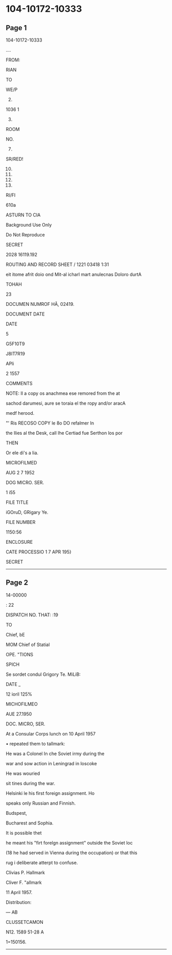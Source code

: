 # 104-10172-10333

## Page 1

104-10172-10333

....

FROM:

RIAN

TO

WE/P

2.

1036 1

3.

ROOM

NO.

7.

SR/RED!

10.

11.

12.

13.

RI/FI

610a

ASTURN TO CIA

Background Use Only

Do Not Reproduce

SECRET

2028 16119.192

ROUTING AND RECORD SHEET / 1221 03418 1:31

eit itome afrit doio ond Mit-al icharl mart anulecnas Doloro durtA

TOHAH

23

DOCUMEN NUMROF HÃ, 02419.

DOCUMENT DATE

DATE

5

G5F10T9

J8IT7R19

APli

2 1557

COMMENTS

NOTE: Il a copy os anachmea ese remored from the at

sachod darumesi, aure se toraia el the ropy and/or aracA

medf herood.

"' Ris RECOSO COPY le 8o DO refalmer In

the llies al the Desk, call lhe Certiad fue Serthon los por

THEN

Or ele di's a lia.

MICROFILMED

AUG 2 7 1952

DOG MICRO. SER.

1 i55

FILE TITLE

iGOruD, GRigary Ye.

FILE NUMBER

1150:56

ENCLOSURE

CATE PROCESSIO 1 7 APR 195}

SECRET

---

## Page 2

14-00000

: 22

DISPATCH NO. THAT: :19

TO

Chief, bE

MOM Chief of Statial

OPE. "TIONS

SPICH

Se sordet condul Grigory Te. MiLiB:

DATE _

12 ioril 125%

MICHOFILMEO

AUE 27.1950

DOC. MICRO, SER.

At a Consular Corps lunch on 10 April 1957

• repeated them to tallmark:

He was a Colonel In che Soviet irmy during the

war and sow action in Leningrad in loscoke

He was wouried

sit tines during the war.

Helsinki le his first foreign assignment. Ho

speaks only Russian and Finnish.

Budspest,

Bucharest and Sophia.

It is possible thet

he meant his "firt forelgn assignment" outside the Soviet loc

(18 he had served in Vienna during the occupation) or that this

rug i deliberate atterpt to confuse.

Clivias P. Hallmark

Cliver F. "allmark

11 April 1957.

Distribution:

— AB

CLUSSETCAMON

N12. 1589 51-28 A

1=150156.

---

